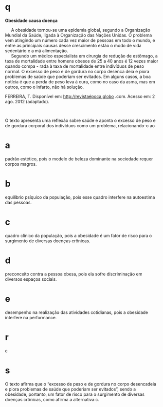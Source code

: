 # q
**Obesidade causa doença**

     A obesidade tornou-se uma epidemia global, segundo a Organização Mundial da Saúde, ligada à Organização das Nações Unidas. O problema vem atingindo um número cada vez maior de pessoas em todo o mundo, e entre as principais causas desse crescimento estão o modo de vida sedentário e a má alimentação.\
     Segundo um médico especialista em cirurgia de redução de estômago, a taxa de mortalidade entre homens obesos de 25 a 40 anos é 12 vezes maior quando compa - rada à taxa de mortalidade entre indivíduos de peso normal. O excesso de peso e de gordura no corpo desenca deia e piora problemas de saúde que poderiam ser evitados. Em alguns casos, a boa notícia é que a perda de peso leva à cura, como no caso da asma, mas em outros, como o infarto, não há solução.

FERREIRA, T. Disponível em: http://revistaépoca.globo .com. Acesso em: 2 ago. 2012 (adaptado).

 

O texto apresenta uma reflexão sobre saúde e aponta o excesso de peso e de gordura corporal dos indivíduos como um problema, relacionando-o ao

# a
padrão estético, pois o modelo de beleza dominante na sociedade requer corpos magros.

# b
equilíbrio psíquico da população, pois esse quadro interfere na autoestima das pessoas.

# c
quadro clínico da população, pois a obesidade é um fator de risco para o surgimento de diversas doenças crônicas.

# d
preconceito contra a pessoa obesa, pois ela sofre discriminação em diversos espaços sociais.

# e
desempenho na realização das atividades cotidianas, pois a obesidade interfere na performance.

# r
c

# s
O texto afirma que o “excesso de peso e de gordura no corpo desencadeia e piora problemas de saúde que poderiam ser evitados”, sendo a obesidade, portanto, um fator de risco para o surgimento de diversas doenças crônicas, como afirma a alternativa c.
